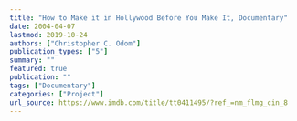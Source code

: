 ```yaml
---
title: "How to Make it in Hollywood Before You Make It, Documentary"
date: 2004-04-07
lastmod: 2019-10-24
authors: ["Christopher C. Odom"]
publication_types: ["5"]
summary: ""
featured: true
publication: ""
tags: ["Documentary"]
categories: ["Project"]
url_source: https://www.imdb.com/title/tt0411495/?ref_=nm_flmg_cin_8
---
```

